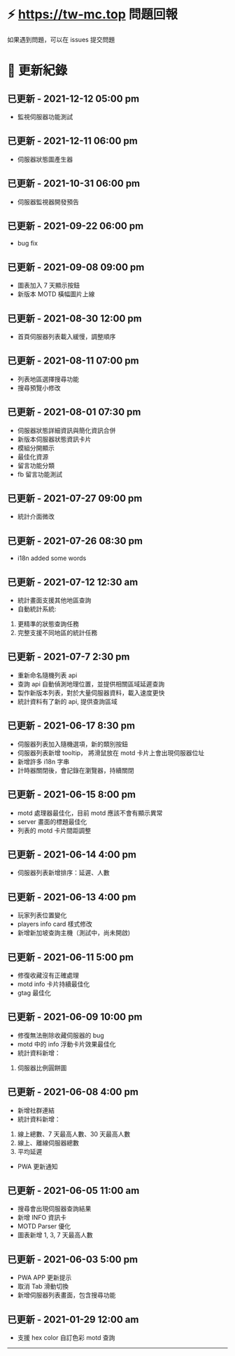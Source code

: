 # ⚡️ https://tw-mc.top 問題回報

如果遇到問題，可以在 issues 提交問題

# 📝 更新紀錄

## 已更新 - 2021-12-12 05:00 pm
* 監視伺服器功能測試

## 已更新 - 2021-12-11 06:00 pm
* 伺服器狀態圖產生器

## 已更新 - 2021-10-31 06:00 pm
* 伺服器監視器開發預告

## 已更新 - 2021-09-22 06:00 pm
* bug fix

## 已更新 - 2021-09-08 09:00 pm
* 圖表加入 7 天顯示按鈕
* 新版本 MOTD 橫幅圖片上線

## 已更新 - 2021-08-30 12:00 pm
* 首頁伺服器列表載入緩慢，調整順序

## 已更新 - 2021-08-11 07:00 pm
* 列表地區選擇搜尋功能
* 搜尋預覽小修改

## 已更新 - 2021-08-01 07:30 pm
* 伺服器狀態詳細資訊與簡化資訊合併
* 新版本伺服器狀態資訊卡片
* 模組分開顯示
* 最佳化資源
* 留言功能分類
* fb 留言功能測試

## 已更新 - 2021-07-27 09:00 pm
* 統計介面微改

## 已更新 - 2021-07-26 08:30 pm
* i18n added some words

## 已更新 - 2021-07-12 12:30 am
* 統計畫面支援其他地區查詢
* 自動統計系統:
1. 更精準的狀態查詢任務
2. 完整支援不同地區的統計任務

## 已更新 - 2021-07-7 2:30 pm
* 重新命名隨機列表 api
* 查詢 api 自動偵測地理位置，並提供相關區域延遲查詢
* 製作新版本列表，對於大量伺服器資料，載入速度更快
* 統計資料有了新的 api, 提供查詢區域

## 已更新 - 2021-06-17 8:30 pm
* 伺服器列表加入隨機選項，新的類別按鈕
* 伺服器列表新增 tooltip， 將滑鼠放在 motd 卡片上會出現伺服器位址
* 新增許多 i18n 字串
* 計時器關閉後，會記錄在瀏覽器，持續關閉

## 已更新 - 2021-06-15 8:00 pm
* motd 處理器最佳化，目前 motd 應該不會有顯示異常
* server 畫面的標題最佳化
* 列表的 motd 卡片間距調整

## 已更新 - 2021-06-14 4:00 pm
* 伺服器列表新增排序：延遲、人數

## 已更新 - 2021-06-13 4:00 pm
* 玩家列表位置變化
* players info card 樣式修改
* 新增新加坡查詢主機（測試中，尚未開啟)

## 已更新 - 2021-06-11 5:00 pm
* 修復收藏沒有正確處理
* motd info 卡片持續最佳化
* gtag 最佳化

## 已更新 - 2021-06-09 10:00 pm
* 修復無法刪除收藏伺服器的 bug
* motd 中的 info 浮動卡片效果最佳化
* 統計資料新增：
1. 伺服器比例圓餅圖
                    
## 已更新 - 2021-06-08 4:00 pm
* 新增社群連結
* 統計資料新增：
1. 線上總數、7 天最高人數、30 天最高人數
2. 線上、離線伺服器總數
3. 平均延遲
* PWA 更新通知

## 已更新 - 2021-06-05 11:00 am
* 搜尋會出現伺服器查詢結果
* 新增 INFO 資訊卡
* MOTD Parser 優化
* 圖表新增 1, 3, 7 天最高人數

## 已更新 - 2021-06-03 5:00 pm
* PWA APP 更新提示
* 取消 Tab 滑動切換
* 新增伺服器列表畫面，包含搜尋功能

## 已更新 - 2021-01-29 12:00 am
* 支援 hex color 自訂色彩 motd 查詢

---
